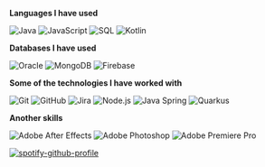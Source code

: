 **Languages I have used**

![Java](https://img.shields.io/badge/-Java-000000?style=flat&logo=Java&logoColor=007396)
![JavaScript](https://img.shields.io/badge/-JavaScript-000000?style=flat&logo=javascript)
![SQL](https://img.shields.io/badge/-SQL-000000?style=flat&logo=MySQL)
![Kotlin](https://img.shields.io/badge/-Kotlin-000000?style=flat&logo=Kotlin)


**Databases I have used**

![Oracle](https://img.shields.io/badge/-Oracle-000000?style=flat&logo=Oracle)
![MongoDB](https://img.shields.io/badge/-MongoDB-000000?style=flat&logo=MongoDB)
![Firebase](https://img.shields.io/badge/-Firebase-000000?style=flat&logo=Firebase)

**Some of the technologies I have worked with**

![Git](https://img.shields.io/badge/-Git-000000?style=flat&logo=git&logoColor=F05032)
![GitHub](https://img.shields.io/badge/-GitHub-000000?style=flat&logo=github&logoColor=FFFFFF)
![Jira](https://img.shields.io/badge/-Jira-000000?style=flat&logo=jira-software&logoColor=white&logoColor=0052CC)
![Node.js](https://img.shields.io/badge/-Node.js-000000?style=flat&logo=node.js&logoColor=339933)
![Java Spring](https://img.shields.io/badge/-Spring-000000?style=flat&logo=spring&logoColor=6DB33F)
![Quarkus](https://img.shields.io/badge/-Quarkus-000000?style=flat&logo=Quarkus&logoColor=white)

**Another skills**

![Adobe After Effects](https://img.shields.io/badge/-Adobe+After+Effects-000000?style=flat&logo=Adobe+After+Effects&logoColor=white)
![Adobe Photoshop](https://img.shields.io/badge/-Adobe+Photoshop-000000?style=flat&logo=Adobe+Photoshop&logoColor=white)
![Adobe Premiere Pro](https://img.shields.io/badge/-Adobe+Premiere+Pro-000000?style=flat&logo=Adobe+Premiere+Pro&logoColor=white)

[![spotify-github-profile](https://spotify-github-profile.vercel.app/api/view?uid=12181699711&cover_image=true&theme=natemoo-re)](https://github.com/kittinan/spotify-github-profile)

